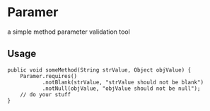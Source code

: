
# Paramer

a simple method parameter validation tool

## Usage
    public void someMethod(String strValue, Object objValue) {
        Paramer.requires()
               .notBlank(strValue, "strValue should not be blank")
               .notNull(objValue, "objValue should not be null");
        // do your stuff
    }
